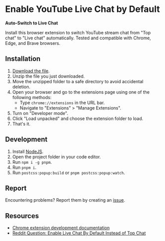 # Enable YouTube Live Chat by Default

**Auto-Switch to Live Chat**

Install this browser extension to switch YouTube stream chat from "Top chat" to "Live chat" automatically. Tested and compatible with Chrome, Edge, and Brave browsers.

## Installation

1. [Download the file](https://babakfp.gumroad.com/l/enable-youtube-live-chat-by-default).
2. Unzip the file you just downloaded.
3. Move the unzipped folder to a safe directory to avoid accidental deletion.
4. Open your browser and go to the extensions page using one of the following methods:
    - Type `chrome://extensions` in the URL bar.
    - Navigate to "Extensions" > "Manage Extensions".
5. Turn on "Developer mode".
6. Click "Load unpacked" and choose the extension folder to load.
7. That's it.

## Development

1. Install [NodeJS](https://nodejs.org).
2. Open the project folder in your code editor.
3. Run `npm i -g pnpm`.
4. Run `pnpm i`.
5. Run `postcss:popup:build` or `pnpm postcss:popup:watch`.

## Report

Encountering problems? Report them by creating an [issue](https://github.com/babakfp/enable-youtube-live-chat-by-default/issues).

## Resources

-   [Chrome extension development documentation](https://developer.chrome.com/docs/extensions)
-   [Reddit Question: Enable Live Chat By Default Instead of Top Chat](https://www.reddit.com/r/youtube/comments/hhuz29/enable_live_chat_by_default_instead_of_top_chat)
